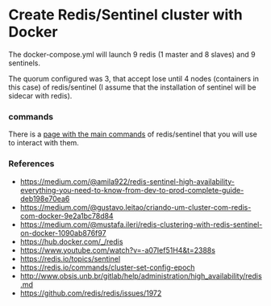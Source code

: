 # Create Redis/Sentinel cluster with Docker

The docker-compose.yml will launch 9 redis (1 master and 8 slaves) and 9 sentinels.

The quorum configured was 3, that accept lose until 4 nodes (containers in this case) of redis/sentinel (I assume that the installation of sentinel will be sidecar with redis).

### commands

There is a [page with the main commands](COMMANDS.md) of redis/sentinel that you will use to interact with them.

### References
- https://medium.com/@amila922/redis-sentinel-high-availability-everything-you-need-to-know-from-dev-to-prod-complete-guide-deb198e70ea6
- https://medium.com/@gustavo.leitao/criando-um-cluster-com-redis-com-docker-9e2a1bc78d84
- https://medium.com/@mustafa.ileri/redis-clustering-with-redis-sentinel-on-docker-1090ab876f97
- https://hub.docker.com/_/redis
- https://www.youtube.com/watch?v=-a07Ief51H4&t=2388s
- https://redis.io/topics/sentinel
- https://redis.io/commands/cluster-set-config-epoch
- http://www.obsis.unb.br/gitlab/help/administration/high_availability/redis.md
- https://github.com/redis/redis/issues/1972

